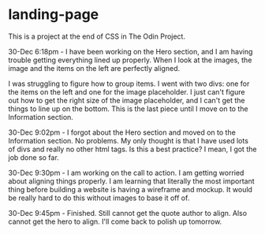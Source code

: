 # landing-page
This is a project at the end of CSS in The Odin Project.


30-Dec 6:18pm - I have been working on the Hero section, and  I am having trouble getting everything lined up properly. When I look at the images, the image and the items on the left are perfectly aligned.

I was struggling to figure how to group items. I went with two divs: one for the items on the left and one for the image placeholder. I just can't figure out how to get the right size of the image placeholder, and I can't get the things to line up on the bottom. This is the last piece until I move on to the Information section.



30-Dec 9:02pm - I forgot about the Hero section and moved on to the Information section. No problems. My only thought is that I have used lots of divs and really no other html tags. Is this a best practice? I mean, I got the job done so far.


30-Dec 9:30pm - I am working on the call to action. I am getting worried about aligning things properly. I am learning that literally the most important thing before building a website is having a wireframe and mockup. It would be really hard to do this without images to base it off of.

30-Dec 9:45pm - Finished. Still cannot get the quote author to align. Also cannot get the hero to align. I'll come back to polish up tomorrow.